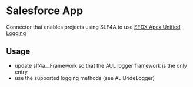 # Salesforce App

Connector that enables projects using SLF4A to use [SFDX Apex Unified Logging](https://github.com/recdevs/sfdx-apex-unified-logging)

## Usage

- update slf4a__Framework so that the AUL logger framework is the only entry
- use the supported logging methods (see AulBrideLogger)